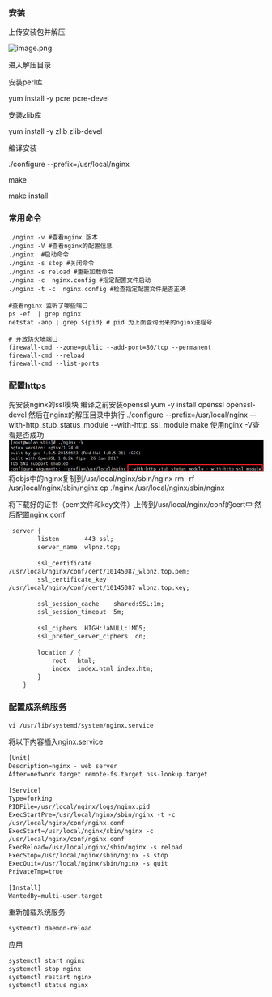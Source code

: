 ### 安装
上传安装包并解压

![image.png](images/Ng/1695277749844-01ac1837-eb77-4018-8e0d-c9aef22991a5.png)

进入解压目录

安装perl库 

yum install -y pcre pcre-devel

安装zlib库 

yum install -y zlib zlib-devel 

编译安装

./configure --prefix=/usr/local/nginx 

make

make install

### 常用命令
```shell
./nginx -v #查看nginx 版本
./nginx -V #查看nginx的配置信息
./nginx  #启动命令
./nginx -s stop #关闭命令
./nginx -s reload #重新加载命令
./nginx -c  nginx.config #指定配置文件启动
./nginx -t -c  nginx.config #检查指定配置文件是否正确

#查看nginx 监听了哪些端口
ps -ef  | grep nginx
netstat -anp | grep ${pid} # pid 为上面查询出来的nginx进程号

# 开放防火墙端口
firewall-cmd --zone=public --add-port=80/tcp --permanent
firewall-cmd --reload
firewall-cmd --list-ports
```


### 配置https
先安装nginx的ssl模块
编译之前安装openssl
yum -y install openssl openssl-devel
然后在nginx的解压目录中执行
./configure --prefix=/usr/local/nginx --with-http_stub_status_module --with-http_ssl_module
make
使用nginx -V查看是否成功
![image.png](images/NginxInstall/1695277795396-43518bdf-4385-4b27-a9fe-759a2cca5603.png)
将objs中的nginx复制到/usr/local/nginx/sbin/nginx
rm -rf /usr/local/nginx/sbin/nginx
cp ./nginx /usr/local/nginx/sbin/nginx

将下载好的证书（pem文件和key文件）上传到/usr/local/nginx/conf的cert中
然后配置nginx.conf
```
 server {
        listen       443 ssl;
        server_name  wlpnz.top;
    
        ssl_certificate      /usr/local/nginx/conf/cert/10145087_wlpnz.top.pem;
        ssl_certificate_key  /usr/local/nginx/conf/cert/10145087_wlpnz.top.key;

        ssl_session_cache    shared:SSL:1m;
        ssl_session_timeout  5m;

        ssl_ciphers  HIGH:!aNULL:!MD5;
        ssl_prefer_server_ciphers  on;

        location / {
            root   html;
            index  index.html index.htm;
        }
    }
```



### 配置成系统服务

```shell
vi /usr/lib/systemd/system/nginx.service
```

将以下内容插入nginx.service
```shell
[Unit]
Description=nginx - web server
After=network.target remote-fs.target nss-lookup.target

[Service]
Type=forking
PIDFile=/usr/local/nginx/logs/nginx.pid
ExecStartPre=/usr/local/nginx/sbin/nginx -t -c /usr/local/nginx/conf/nginx.conf
ExecStart=/usr/local/nginx/sbin/nginx -c /usr/local/nginx/conf/nginx.conf
ExecReload=/usr/local/nginx/sbin/nginx -s reload
ExecStop=/usr/local/nginx/sbin/nginx -s stop
ExecQuit=/usr/local/nginx/sbin/nginx -s quit
PrivateTmp=true

[Install]
WantedBy=multi-user.target
```

重新加载系统服务

```shell
systemctl daemon-reload
```

应用

```shell
systemctl start nginx
systemctl stop nginx
systemctl restart nginx
systemctl status nginx
```

